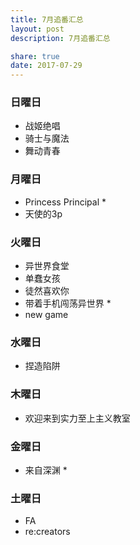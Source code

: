 ```yaml
---
title: 7月追番汇总
layout: post
description: 7月追番汇总

share: true
date: 2017-07-29
---
```

### 日曜日
- 战姬绝唱 
- 骑士与魔法 
- 舞动青春
### 月曜日
- Princess Principal *
- 天使的3p
### 火曜日
- 异世界食堂 
- 单蠢女孩
- 徒然喜欢你
- 带着手机闯荡异世界 *
- new game
### 水曜日
- 捏造陷阱
### 木曜日
- 欢迎来到实力至上主义教室
### 金曜日
- 来自深渊 *
### 土曜日
- FA
- re:creators


